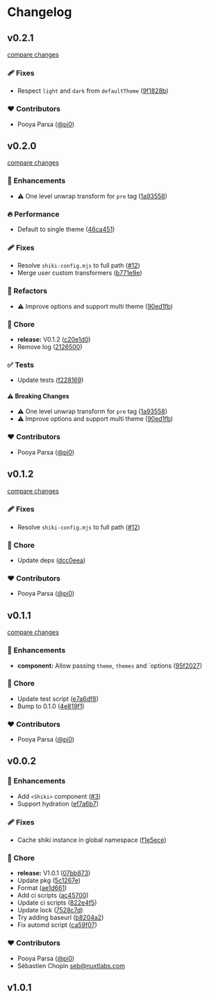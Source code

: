 # Changelog

## v0.2.1

[compare changes](https://github.com/pi0/nuxt-shiki/compare/v0.2.0...v0.2.1)

### 🩹 Fixes

- Respect `light` and `dark` from `defaultTheme` ([9f1828b](https://github.com/pi0/nuxt-shiki/commit/9f1828b))

### ❤️ Contributors

- Pooya Parsa ([@pi0](http://github.com/pi0))

## v0.2.0

[compare changes](https://github.com/pi0/nuxt-shiki/compare/v0.1.2...v0.2.0)

### 🚀 Enhancements

- ⚠️  One level unwrap transform for `pre` tag ([1a93558](https://github.com/pi0/nuxt-shiki/commit/1a93558))

### 🔥 Performance

- Default to single theme ([46ca451](https://github.com/pi0/nuxt-shiki/commit/46ca451))

### 🩹 Fixes

- Resolve `shiki-config.mjs` to full path ([#12](https://github.com/pi0/nuxt-shiki/pull/12))
- Merge user custom transformers ([b771e9e](https://github.com/pi0/nuxt-shiki/commit/b771e9e))

### 💅 Refactors

- ⚠️  Improve options and support multi theme ([90ed1fb](https://github.com/pi0/nuxt-shiki/commit/90ed1fb))

### 🏡 Chore

- **release:** V0.1.2 ([c20e1d0](https://github.com/pi0/nuxt-shiki/commit/c20e1d0))
- Remove log ([2126500](https://github.com/pi0/nuxt-shiki/commit/2126500))

### ✅ Tests

- Update tests ([f228169](https://github.com/pi0/nuxt-shiki/commit/f228169))

#### ⚠️ Breaking Changes

- ⚠️  One level unwrap transform for `pre` tag ([1a93558](https://github.com/pi0/nuxt-shiki/commit/1a93558))
- ⚠️  Improve options and support multi theme ([90ed1fb](https://github.com/pi0/nuxt-shiki/commit/90ed1fb))

### ❤️ Contributors

- Pooya Parsa ([@pi0](http://github.com/pi0))

## v0.1.2

[compare changes](https://github.com/pi0/nuxt-shiki/compare/v0.1.1...v0.1.2)

### 🩹 Fixes

- Resolve `shiki-config.mjs` to full path ([#12](https://github.com/pi0/nuxt-shiki/pull/12))

### 🏡 Chore

- Update deps ([dcc0eea](https://github.com/pi0/nuxt-shiki/commit/dcc0eea))

### ❤️ Contributors

- Pooya Parsa ([@pi0](http://github.com/pi0))

## v0.1.1

[compare changes](https://github.com/pi0/nuxt-shiki/compare/v0.0.2...v0.1.1)

### 🚀 Enhancements

- **component:** Allow passing `theme`, `themes` and `options ([95f2027](https://github.com/pi0/nuxt-shiki/commit/95f2027))

### 🏡 Chore

- Update test script ([e7a6df8](https://github.com/pi0/nuxt-shiki/commit/e7a6df8))
- Bump to 0.1.0 ([4e819f1](https://github.com/pi0/nuxt-shiki/commit/4e819f1))

### ❤️ Contributors

- Pooya Parsa ([@pi0](http://github.com/pi0))

## v0.0.2


### 🚀 Enhancements

- Add `<Shiki>` component ([#3](https://github.com/pi0/nuxt-shiki/pull/3))
- Support hydration ([ef7a6b7](https://github.com/pi0/nuxt-shiki/commit/ef7a6b7))

### 🩹 Fixes

- Cache shiki instance in global namespace ([f1e5ece](https://github.com/pi0/nuxt-shiki/commit/f1e5ece))

### 🏡 Chore

- **release:** V1.0.1 ([07bb873](https://github.com/pi0/nuxt-shiki/commit/07bb873))
- Update pkg ([5c1267e](https://github.com/pi0/nuxt-shiki/commit/5c1267e))
- Format ([ae1d661](https://github.com/pi0/nuxt-shiki/commit/ae1d661))
- Add ci scripts ([ac45700](https://github.com/pi0/nuxt-shiki/commit/ac45700))
- Update ci scripts ([822e4f5](https://github.com/pi0/nuxt-shiki/commit/822e4f5))
- Update lock ([7528c7d](https://github.com/pi0/nuxt-shiki/commit/7528c7d))
- Try adding baseurl ([b8204a2](https://github.com/pi0/nuxt-shiki/commit/b8204a2))
- Fix automd script ([ca59f07](https://github.com/pi0/nuxt-shiki/commit/ca59f07))

### ❤️ Contributors

- Pooya Parsa ([@pi0](http://github.com/pi0))
- Sébastien Chopin <seb@nuxtlabs.com>

## v1.0.1
